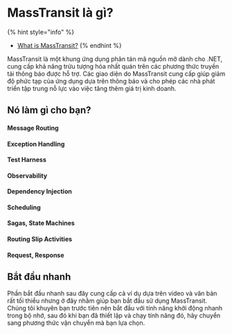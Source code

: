 # MassTransit là gì?

{% hint style="info" %}
* [What is MassTransit?](https://masstransit.io/introduction)
{% endhint %}

MassTransit là một khung ứng dụng phân tán mã nguồn mở dành cho .NET, cung cấp khả năng trừu tượng hóa nhất quán trên các phương thức truyền tải thông báo được hỗ trợ. Các giao diện do MassTransit cung cấp giúp giảm độ phức tạp của ứng dụng dựa trên thông báo và cho phép các nhà phát triển tập trung nỗ lực vào việc tăng thêm giá trị kinh doanh.

## Nó làm gì cho bạn?

#### Message Routing

#### Exception Handling

#### Test Harness

#### Observability

#### Dependency Injection

#### Scheduling

#### Sagas, State Machines

#### Routing Slip Activities

#### Request, Response

## Bắt đầu nhanh

Phần bắt đầu nhanh sau đây cung cấp cả ví dụ dựa trên video và văn bản rất tối thiểu nhưng ở đây nhằm giúp bạn bắt đầu sử dụng MassTransit. Chúng tôi khuyên bạn trước tiên nên bắt đầu với tính năng khởi động nhanh trong bộ nhớ, sau đó khi bạn đã thiết lập và chạy tính năng đó, hãy chuyển sang phương thức vận chuyển mà bạn lựa chọn.

